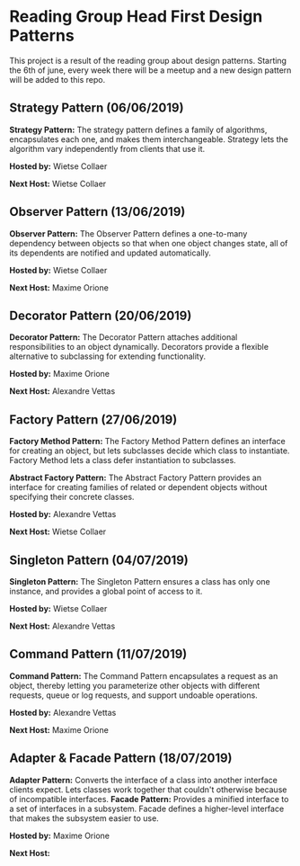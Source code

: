 # Reading Group Head First Design Patterns

This project is a result of the reading group about design patterns. Starting the 6th of june, every week there will be a meetup and a new
design pattern will be added to this repo.

## Strategy Pattern (06/06/2019)
**Strategy Pattern:**
The strategy pattern defines a family of algorithms, encapsulates each one, and makes them interchangeable. Strategy lets the algorithm vary independently
 from clients that use it.

**Hosted by:** Wietse Collaer

**Next Host:** Wietse Collaer

## Observer Pattern (13/06/2019)
**Observer Pattern:**
The Observer Pattern defines a one-to-many dependency between objects so that when one object changes state,
all of its dependents are notified and updated automatically.

**Hosted by:** Wietse Collaer

**Next Host:** Maxime Orione

## Decorator Pattern (20/06/2019)
**Decorator Pattern:**
The Decorator Pattern attaches additional responsibilities to an object dynamically.
Decorators provide a flexible alternative to subclassing for extending functionality.

**Hosted by:** Maxime Orione

**Next Host:** Alexandre Vettas

## Factory Pattern (27/06/2019)
**Factory Method Pattern:**
The Factory Method Pattern defines an interface for creating an object, but lets subclasses decide which class to instantiate. Factory Method lets a class defer instantiation to subclasses.

**Abstract Factory Pattern:**
The Abstract Factory Pattern provides an interface for creating families of related or dependent objects without specifying their concrete classes.

**Hosted by:** Alexandre Vettas

**Next Host:** Wietse Collaer

## Singleton Pattern (04/07/2019)
**Singleton Pattern:** The Singleton Pattern ensures a class has only one instance, and provides a global point of access to it.

**Hosted by:** Wietse Collaer

**Next Host:** Alexandre Vettas

## Command Pattern (11/07/2019)
**Command Pattern:** The Command Pattern encapsulates a request as an object, thereby letting you parameterize other objects with different requests, queue or log requests, and support undoable operations.

**Hosted by:** Alexandre Vettas

**Next Host:** Maxime Orione

## Adapter & Facade Pattern (18/07/2019)
**Adapter Pattern:** Converts the interface of a class into another interface clients expect. Lets classes work together that couldn't otherwise because of incompatible interfaces.
**Facade Pattern:** Provides a minified interface to a set of interfaces in a subsystem. Facade defines a higher-level interface that makes the subsystem easier to use.

**Hosted by:** Maxime Orione

**Next Host:**
